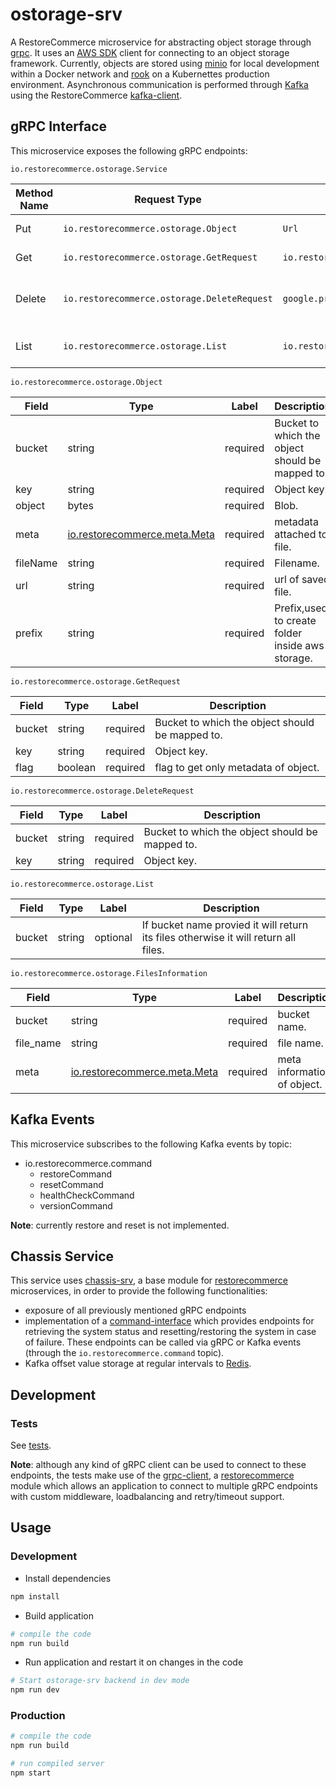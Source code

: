 # ostorage-srv

A RestoreCommerce microservice for abstracting object storage through [grpc](https://grpc.io/docs/).
It uses an [AWS SDK](https://www.npmjs.com/package/aws-sdk) client for connecting to an object storage framework. Currently, objects are stored using [minio](https://www.minio.io/) for local development within a Docker network and [rook](https://rook.io/) on a Kubernettes production environment.
Asynchronous communication is performed through [Kafka](https://kafka.apache.org/) using the RestoreCommerce [kafka-client](https://github.com/restorecommerce/kafka-client).

## gRPC Interface

This microservice exposes the following gRPC endpoints:

`io.restorecommerce.ostorage.Service`

| Method Name | Request Type | Response Type | Description |
| ----------- | ------------ | ------------- | ------------|
| Put | `io.restorecommerce.ostorage.Object` | `Url` | Return Url of File. |
| Get | `io.restorecommerce.ostorage.GetRequest` | `io.restorecommerce.ostorage.Object` | Get an object. |
| Delete | `io.restorecommerce.ostorage.DeleteRequest` | `google.protobuf.Empty` | Delete an object by its key and bucket. |
|List | `io.restorecommerce.ostorage.List` | `io.restorecommerce.ostorage.FilesInformation` | Return a list of files information. |


`io.restorecommerce.ostorage.Object`

| Field | Type | Label | Description |
| ----- | ---- | ----- | ----------- |
| bucket | string | required | Bucket to which the object should be mapped to. |
| key | string | required | Object key. |
| object | bytes | required | Blob. |
| meta | [io.restorecommerce.meta.Meta](https://github.com/restorecommerce/protos/blob/master/io/restorecommerce/meta.proto) | required | metadata attached to file.|
| fileName | string | required | Filename. |
| url | string | required | url of saved file. |
| prefix | string | required | Prefix,used to create folder inside aws storage. |

`io.restorecommerce.ostorage.GetRequest`

| Field | Type | Label | Description |
| ----- | ---- | ----- | ----------- |
| bucket | string | required | Bucket to which the object should be mapped to. |
| key | string | required | Object key. |
| flag | boolean | required | flag to get only metadata of object. |

`io.restorecommerce.ostorage.DeleteRequest`

| Field | Type | Label | Description |
| ----- | ---- | ----- | ----------- |
| bucket | string | required | Bucket to which the object should be mapped to. |
| key | string | required | Object key. |

`io.restorecommerce.ostorage.List`

| Field | Type | Label | Description |
| ----- | ---- | ----- | ----------- |
| bucket | string | optional | If bucket name provied it will return its files otherwise it will return all files. |

`io.restorecommerce.ostorage.FilesInformation`

| Field | Type | Label | Description |
| ----- | ---- | ----- | ----------- |
| bucket | string | required | bucket name. |
| file_name | string | required | file name. |
| meta | [io.restorecommerce.meta.Meta](https://github.com/restorecommerce/protos/blob/master/io/restorecommerce/meta.proto) | required | meta information of object.|


## Kafka Events

This microservice subscribes to the following Kafka events by topic:
- io.restorecommerce.command
  - restoreCommand
  - resetCommand
  - healthCheckCommand
  - versionCommand

**Note**: currently restore and reset is not implemented.

## Chassis Service

This service uses [chassis-srv](http://github.com/restorecommerce/chassis-srv), a base module for [restorecommerce](https://github.com/restorecommerce) microservices, in order to provide the following functionalities:
- exposure of all previously mentioned gRPC endpoints
- implementation of a [command-interface](https://github.com/restorecommerce/chassis-srv/blob/master/command-interface.md) which
provides endpoints for retrieving the system status and resetting/restoring the system in case of failure. These endpoints can be called via gRPC or Kafka events (through the `io.restorecommerce.command` topic).
- Kafka offset value storage at regular intervals to [Redis](https://redis.io/).

## Development

### Tests

See [tests](test/).


**Note**: although any kind of gRPC client can be used to connect to these endpoints, the tests make use of the [grpc-client](https://github.com/restorecommerce/grpc-client),
a [restorecommerce](https://github.com/restorecommerce) module which allows an application to connect to multiple gRPC endpoints with custom middleware, loadbalancing and retry/timeout support.

## Usage

### Development

- Install dependencies

```sh
npm install
```

- Build application

```sh
# compile the code
npm run build
```

- Run application and restart it on changes in the code

```sh
# Start ostorage-srv backend in dev mode
npm run dev
```

### Production

```sh
# compile the code
npm run build

# run compiled server
npm start
```
